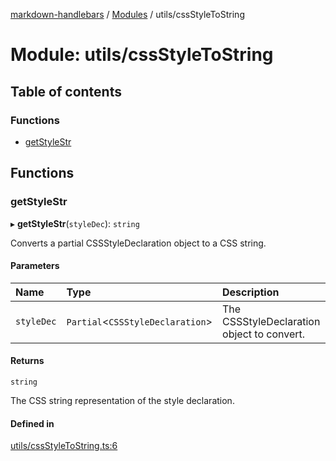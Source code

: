 [markdown-handlebars](../README.md) / [Modules](../modules.md) / utils/cssStyleToString

# Module: utils/cssStyleToString

## Table of contents

### Functions

- [getStyleStr](utils_cssStyleToString.md#getstylestr)

## Functions

### getStyleStr

▸ **getStyleStr**(`styleDec`): `string`

Converts a partial CSSStyleDeclaration object to a CSS string.

#### Parameters

| Name | Type | Description |
| :------ | :------ | :------ |
| `styleDec` | `Partial`\<`CSSStyleDeclaration`\> | The CSSStyleDeclaration object to convert. |

#### Returns

`string`

The CSS string representation of the style declaration.

#### Defined in

[utils/cssStyleToString.ts:6](https://github.com/nationalparkservice/npmap5-plugins/blob/044451c/markdown-handlebars/src/utils/cssStyleToString.ts#L6)
